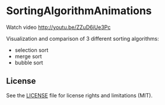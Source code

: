 SortingAlgorithmAnimations
==========================

Watch video http://youtu.be/ZZuD6iUe3Pc

Visualization and comparison of 3 different sorting algorithms:
- selection sort
- merge sort
- bubble sort

## License

See the [LICENSE](LICENSE.txt) file for license rights and limitations (MIT).

